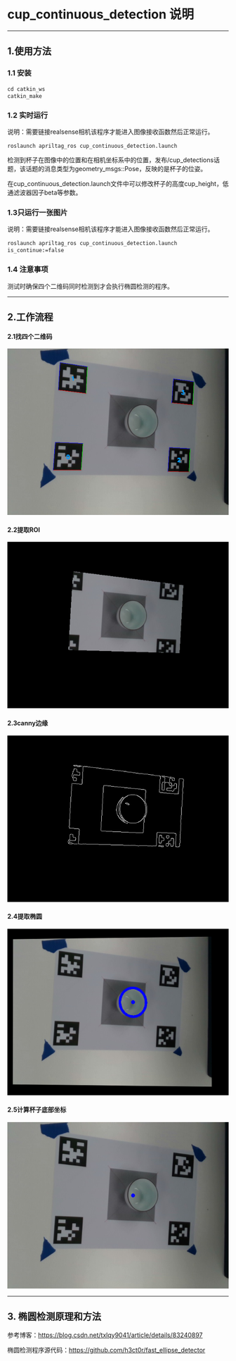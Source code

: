 # cup_continuous_detection 说明
---
## 1.使用方法

### 1.1 安装
```
cd catkin_ws
catkin_make
```
 
### 1.2 实时运行

说明：需要链接realsense相机该程序才能进入图像接收函数然后正常运行。

```
roslaunch apriltag_ros cup_continuous_detection.launch 
```

检测到杯子在图像中的位置和在相机坐标系中的位置，发布/cup_detections话题，该话题的消息类型为geometry_msgs::Pose，反映的是杯子的位姿。

在cup_continuous_detection.launch文件中可以修改杯子的高度cup_height，低通滤波器因子beta等参数。

### 1.3只运行一张图片


说明：需要链接realsense相机该程序才能进入图像接收函数然后正常运行。

```
roslaunch apriltag_ros cup_continuous_detection.launch is_continue:=false
```



### 1.4 注意事项

测试时确保四个二维码同时检测到才会执行椭圆检测的程序。

---
## 2.工作流程
 
#### 2.1找四个二维码

![找二维码](img/cup_find1.png)
 
#### 2.2提取ROI
![ROI](img/cup_find2.png)
 
#### 2.3canny边缘
![canny](img/cup_find3.png)
 
#### 2.4提取椭圆
![ellips](img/cup_find4.png)
 
#### 2.5计算杯子底部坐标
![cup](img/cup_find5.png)

---
## 3. 椭圆检测原理和方法

参考博客：https://blog.csdn.net/txlqy9041/article/details/83240897

椭圆检测程序源代码：https://github.com/h3ct0r/fast_ellipse_detector